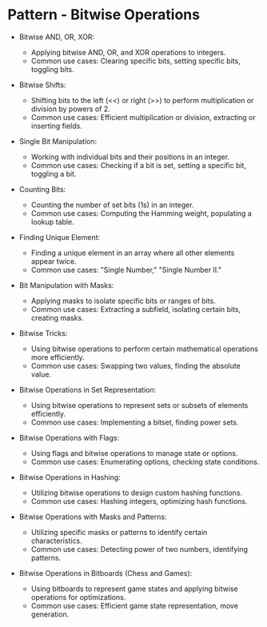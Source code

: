 # Pattern - Bitwise Operations

- Bitwise AND, OR, XOR:
    * Applying bitwise AND, OR, and XOR operations to integers.
    * Common use cases: Clearing specific bits, setting specific bits, toggling bits.

- Bitwise Shifts:
    * Shifting bits to the left (<<) or right (>>) to perform multiplication or division by powers of 2.
    * Common use cases: Efficient multiplication or division, extracting or inserting fields.

- Single Bit Manipulation:
    * Working with individual bits and their positions in an integer.
    * Common use cases: Checking if a bit is set, setting a specific bit, toggling a bit.

- Counting Bits:
    * Counting the number of set bits (1s) in an integer.
    * Common use cases: Computing the Hamming weight, populating a lookup table.

- Finding Unique Element:
    * Finding a unique element in an array where all other elements appear twice.
    * Common use cases: "Single Number," "Single Number II."

- Bit Manipulation with Masks:
    * Applying masks to isolate specific bits or ranges of bits.
    * Common use cases: Extracting a subfield, isolating certain bits, creating masks.

- Bitwise Tricks:
    * Using bitwise operations to perform certain mathematical operations more efficiently.
    * Common use cases: Swapping two values, finding the absolute value.

- Bitwise Operations in Set Representation:
    * Using bitwise operations to represent sets or subsets of elements efficiently.
    * Common use cases: Implementing a bitset, finding power sets.

- Bitwise Operations with Flags:
    * Using flags and bitwise operations to manage state or options.
    * Common use cases: Enumerating options, checking state conditions.

- Bitwise Operations in Hashing:
    * Utilizing bitwise operations to design custom hashing functions.
    * Common use cases: Hashing integers, optimizing hash functions.

- Bitwise Operations with Masks and Patterns:
    * Utilizing specific masks or patterns to identify certain characteristics.
    * Common use cases: Detecting power of two numbers, identifying patterns.

- Bitwise Operations in Bitboards (Chess and Games):
    * Using bitboards to represent game states and applying bitwise operations for optimizations.
    * Common use cases: Efficient game state representation, move generation.

